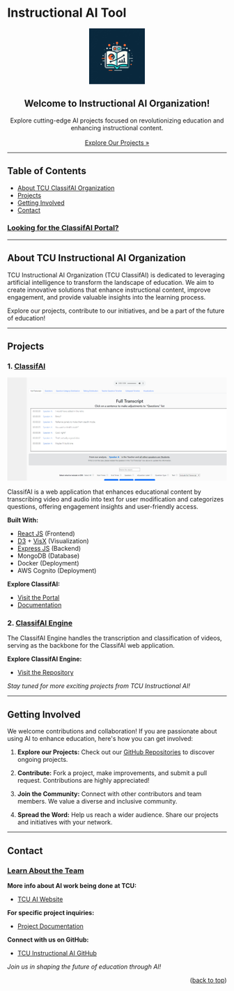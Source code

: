# Instructional AI Tool

<div align="center">
  <a href="https://github.com/TCU-ClassifAI">
    <img src="https://github.com/TCU-ClassifAI/classifAI/raw/main/frontend/static/images/logo.jpg" alt="Organization Logo" width="128" height="128">
  </a>

<h2 align="center">Welcome to Instructional AI Organization!</h2>

  <p align="center">
    Explore cutting-edge AI projects focused on revolutionizing education and enhancing instructional content.<br>
    <br />
    <a href="https://ai.tcu.edu/">Explore Our Projects »</a>
  </p>
</div>

---

## Table of Contents

- [About TCU ClassifAI Organization](#about-tcu-instructional-ai-organization)
- [Projects](#projects)
- [Getting Involved](#getting-involved)
- [Contact](#contact)

### [Looking for the ClassifAI Portal?](https://classifai.tcu.edu)

---

## About TCU Instructional AI Organization

TCU Instructional AI Organization (TCU ClassifAI) is dedicated to leveraging artificial intelligence to transform the landscape of education. We aim to create innovative solutions that enhance instructional content, improve engagement, and provide valuable insights into the learning process.

Explore our projects, contribute to our initiatives, and be a part of the future of education!

---

## Projects

### 1. [ClassifAI](https://github.com/TCU-ClassifAI/classifAI)

![Classifai Screenshot](https://github.com/TCU-ClassifAI/classifAI/raw/main/docs/images/product.png)

ClassifAI is a web application that enhances educational content by transcribing video and audio into text for user modification and categorizes questions, offering engagement insights and user-friendly access.

**Built With:**
- [React JS](https://react.dev/) (Frontend)
- [D3](https://d3js.org/) + [VisX](https://airbnb.io/visx) (Visualization)
- [Express JS](https://expressjs.com/) (Backend)
- MongoDB (Database)
- Docker (Deployment)
- AWS Cognito (Deployment)

**Explore ClassifAI:**
- [Visit the Portal](https://classifai.tcu.edu/)
- [Documentation](https://tcu-classifai.github.io/classifAI/)

### 2. [ClassifAI Engine](https://github.com/TCU-Instructional-AI/classifAI-engine)

The ClassifAI Engine handles the transcription and classification of videos, serving as the backbone for the ClassifAI web application.

**Explore ClassifAI Engine:**
- [Visit the Repository](https://github.com/TCU-ClassifAI/classifAI-engine)

*Stay tuned for more exciting projects from TCU Instructional AI!*

---

## Getting Involved

We welcome contributions and collaboration! If you are passionate about using AI to enhance education, here's how you can get involved:

1. **Explore our Projects:** Check out our [GitHub Repositories](https://github.com/ClassifAI) to discover ongoing projects.

2. **Contribute:** Fork a project, make improvements, and submit a pull request. Contributions are highly appreciated!

3. **Join the Community:** Connect with other contributors and team members. We value a diverse and inclusive community.

4. **Spread the Word:** Help us reach a wider audience. Share our projects and initiatives with your network.

---

## Contact

### [Learn About the Team](http://riogrande.cs.tcu.edu/2324InstructionalEffectiveness)

**More info about AI work being done at TCU:**
- [TCU AI Website](https://ai.tcu.edu/)

**For specific project inquiries:**
- [Project Documentation](https://tcu-classifai.github.io/classifAI/)

**Connect with us on GitHub:**
- [TCU Instructional AI GitHub](https://github.com/TCU-ClassifAI)

*Join us in shaping the future of education through AI!*

<p align="right">(<a href="#readme-top">back to top</a>)</p>

